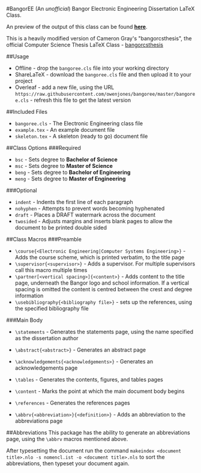 #BangorEE
(An *unofficial*) Bangor Electronic Engineering Dissertation LaTeX Class.

An preview of the output of this class can be found [**here**]("https://www.overleaf.com/read/tbbqhnhhyvzw").

This is a heavily modified version of Cameron Gray's "bangorcsthesis", the official Computer Science Thesis LaTeX Class - [bangorcsthesis]("https://www.ctan.org/pkg/bangorcsthesis?lang=en")

##Usage
* Offline - drop the ``bangoree.cls`` file into your working directory
* ShareLaTeX - download the ``bangoree.cls`` file and then upload it to your project
* Overleaf - add a new file, using the URL ``https://raw.githubusercontent.com/owenjones/bangoree/master/bangoree.cls`` - refresh this file to get the latest version

##Included Files
* ``bangoree.cls`` - The Electronic Engineering class file
* ``example.tex`` - An example document file
* ``skeleton.tex`` - A skeleton (ready to go) document file

##Class Options
###Required
* ``bsc`` - Sets degree to **Bachelor of Science**
* ``msc`` - Sets degree to **Master of Science**
* ``beng`` - Sets degree to **Bachelor of Engineering**
* ``meng`` - Sets degree to **Master of Engineering**

###Optional
* ``indent`` - Indents the first line of each paragraph
* ``nohyphen`` - Attempts to prevent words becoming hyphenated
* ``draft`` - Places a DRAFT watermark across the document
* ``twosided`` - Adjusts margins and inserts blank pages to allow the document to be printed double sided

##Class Macros
###Preamble
* ``\course{<Electronic Engineering|Computer Systems Engineering>}`` - Adds the course scheme, which is printed verbatim, to the title page
* ``\supervisor{<supervisor>}`` - Adds a supervisor. For multiple supervisors call this macro multiple times
* ``\partner[<vertical spacing>]{<content>}`` - Adds content to the title page, underneath the Bangor logo and school information. If a vertical spacing is omitted the content is centred between the crest and degree information
* ``\usebibliography{<bibliography file>}`` - sets up the references, using the specified bibliography file

###Main Body

* ``\statements`` - Generates the statements page, using the name specified as the dissertation author
* ``\abstract{<abstract>}`` - Generates an abstract page
* ``\acknowledgements{<acknowledgements>}`` - Generates an acknowledgements page
* ``\tables`` - Generates the contents, figures, and tables pages
* ``\content`` - Marks the point at which the main document body begins
* ``\references`` - Generates the references pages

* ``\abbrv{<abbreviation>}{<definition>}`` - Adds an abbreviation to the abbreviations page

##Abbreviations
This package has the ability to generate an abbreviations page, using the ``\abbrv`` macros mentioned above.

After typesetting the document run the command ``makeindex <document title>.nlo -s nomencl.ist -o <document title>.nls`` to sort the abbreviations, then typeset your document again.

